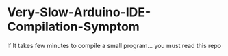 # Very-Slow-Arduino-IDE-Compilation-Symptom
If It takes few minutes to compile a small program... you must read this repo

